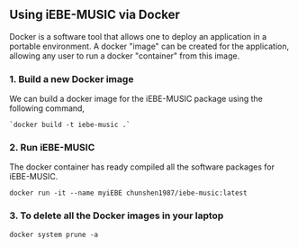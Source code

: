 ## Using iEBE-MUSIC via Docker

Docker is a software tool that allows one to deploy an application in a portable environment. A docker "image" can be created for the application, allowing any user to run a docker "container" from this image.

### 1. Build a new Docker image
We can build a docker image for the iEBE-MUSIC package using the following command,

    `docker build -t iebe-music .`

### 2. Run iEBE-MUSIC
The docker container has ready compiled all the software packages for iEBE-MUSIC.

`docker run -it --name myiEBE chunshen1987/iebe-music:latest`

### 3. To delete all the Docker images in your laptop

`docker system prune -a`
